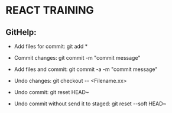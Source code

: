 # REACT TRAINING

GitHelp:
-------

* Add files for commit:
    git add *

* Commit changes:
    git commit -m "commit message"

* Add files and commit:
    git commit -a -m "commit message"

* Undo changes:
    git checkout -- <Filename.xx>

* Undo commit:
    git reset HEAD~

* Undo commit without send it to staged:
    git reset --soft HEAD~ 